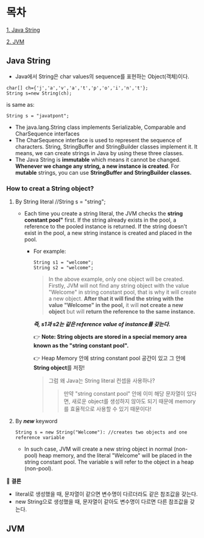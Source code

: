 # 목차
[1. Java String](#java-string)

[2. JVM](#jvm)

## Java String
- Java에서 String은 char values의 sequence를 표현하는 Object(객체)이다. 
```
char[] ch={'j','a','v','a','t','p','o','i','n','t'};  
String s=new String(ch);  
```
is same as:
```
String s = "javatpont";
```
- The java.lang.String class implements Serializable, Comparable and CharSequence interfaces
- The CharSequence interface is used to represent the sequence of characters. String, StringBuffer and StringBuilder classes implement it. 
  It means, we can create strings in Java by using these three classes.
 - The Java String is **immutable** which means it cannot be changed. **Whenever we change any string, a new instance is created**. 
   For **mutable** strings, you can use **StringBuffer and StringBuilder classes.**

### How to creat a String object?
 1. By String literal //String s = "string";
    - Each time you create a string literal, the JVM checks the **string constant pool"** first.
    If the string already exists in the pool, a reference to the pooled instance is returned. If the string doesn't exist in the pool, a new string instance is created and placed in the pool. 
      - For example:
          ```
          String s1 = "welcome";
          String s2 = "welcome"; 
          ```
          > In the above example, only one object will be created. Firstly, JVM will not find any string object with the value "Welcome" in string constant pool, that is why it will           create a new object. **After that it will find the string with the value "Welcome" in the pool,** it will **not create a new object** but will **return the reference to             the same instance.**
          
          ***즉, s1과 s2는 같은 reference value of instance를 갖는다.***
          
          :point_right: **Note: String objects are stored in a special memory area known as the "string constant pool".**
          
          :point_right: Heap Memory 안에 string constant pool 공간이 있고 그 안에 **String object**를 저장!
          > 그럼 왜 Java는 String literal 컨셉을 사용하나?
          >> 만약 "string constant pool" 안에 이미 해당 문자열이 있다면, 새로운 object를 생성하지 않아도 되기 때문에 memory를 효율적으로 사용할 수 있기 때문이다!
               
 2. By ***new*** keyword 
    ```
    String s = new String("Welcome"): //creates two objects and one reference variable
    ```
    - In such case, JVM will create a new string object in normal (non-pool) heap memory, and the literal "Welcome" will be placed in the string constant pool. The variable s will refer to the object in a heap (non-pool).

 :pushpin: **결론** 
 - literal로 생성했을 때, 문자열이 같으면 변수명이 다르더라도 같은 참조값을 갖는다.
 - new String으로 생성했을 때, 문자열이 같아도 변수명이 다르면 다른 참조값을 갖는다.

## JVM


